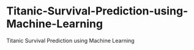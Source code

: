 # Titanic-Survival-Prediction-using-Machine-Learning
Titanic Survival Prediction using Machine Learning

